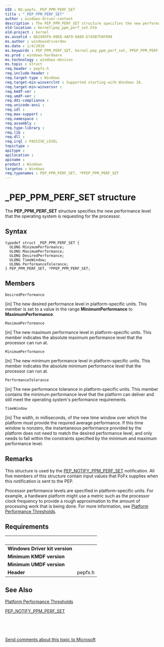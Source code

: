 ```yaml
---
UID : NS:pepfx._PEP_PPM_PERF_SET
title : "_PEP_PPM_PERF_SET"
author : windows-driver-content
description : The PEP_PPM_PERF_SET structure specifies the new performance level that the operating system is requesting for the processor.
old-location : kernel\pep_ppm_perf_set.htm
old-project : kernel
ms.assetid : BA2495F6-09E8-4AF9-9489-E745B759F999
ms.author : windowsdriverdev
ms.date : 1/4/2018
ms.keywords : PEP_PPM_PERF_SET, kernel.pep_ppm_perf_set, PPEP_PPM_PERF_SET, PPEP_PPM_PERF_SET structure pointer [Kernel-Mode Driver Architecture], _PEP_PPM_PERF_SET, pepfx/PEP_PPM_PERF_SET, *PPEP_PPM_PERF_SET, PEP_PPM_PERF_SET structure [Kernel-Mode Driver Architecture], pepfx/PPEP_PPM_PERF_SET
ms.prod : windows-hardware
ms.technology : windows-devices
ms.topic : struct
req.header : pepfx.h
req.include-header : 
req.target-type : Windows
req.target-min-winverclnt : Supported starting with Windows 10.
req.target-min-winversvr : 
req.kmdf-ver : 
req.umdf-ver : 
req.ddi-compliance : 
req.unicode-ansi : 
req.idl : 
req.max-support : 
req.namespace : 
req.assembly : 
req.type-library : 
req.lib : 
req.dll : 
req.irql : PASSIVE_LEVEL
topictype : 
apitype : 
apilocation : 
apiname : 
product : Windows
targetos : Windows
req.typenames : PEP_PPM_PERF_SET, *PPEP_PPM_PERF_SET
---
```


# _PEP_PPM_PERF_SET structure
The <b>PEP_PPM_PERF_SET</b> structure specifies the new performance level that the operating system is requesting for the processor.

## Syntax
````
typedef struct _PEP_PPM_PERF_SET {
  ULONG MinimumPerformance;
  ULONG MaximumPerformance;
  ULONG DesiredPerformance;
  ULONG TimeWindow;
  ULONG PerformanceTolerance;
} PEP_PPM_PERF_SET, *PPEP_PPM_PERF_SET;
````

## Members


`DesiredPerformance`

[in] The new desired performance level in platform-specific units. This member is set to a value in the range <b>MinimumPerformance</b> to <b>MaximumPerformance</b>.

`MaximumPerformance`

[in] The new maximum performance level in platform-specific units. This member indicates the absolute maximum performance level that the processor can run at.

`MinimumPerformance`

[in] The new minimum performance level in platform-specific units. This member indicates the absolute minimum performance level that the processor can run at.

`PerformanceTolerance`

[in] The new performance tolerance in platform-specific units. This member contains the minimum performance level that the platform can deliver and still meet the operating system's performance requirements.

`TimeWindow`

[in] The width, in milliseconds, of the new time window over which the platform must provide the required average performance. If this time window is nonzero, the instantaneous performance provided by the platform does not need to match the desired performance level, and only needs to fall within the constraints specified by the minimum and maximum performance level.

## Remarks
This structure is used by the <a href="https://msdn.microsoft.com/en-us/library/windows/hardware/mt186816">PEP_NOTIFY_PPM_PERF_SET</a> notification. All five members of this structure contain input values that PoFx supplies when this notification is sent to the PEP.

Processor performance levels are specified in platform-specific units. For example, a hardware platform might use a metric such as the processor clock frequency to provide a rough approximation to the amount of processing work  that is being done. For more information, see <a href="https://msdn.microsoft.com/library/windows/hardware/mt629132">Platform Performance Thresholds</a>.

## Requirements
| &nbsp; | &nbsp; |
| ---- |:---- |
| **Windows Driver kit version** |  |
| **Minimum KMDF version** |  |
| **Minimum UMDF version** |  |
| **Header** | pepfx.h |

## See Also

<a href="https://msdn.microsoft.com/library/windows/hardware/mt629132">Platform Performance Thresholds</a>

<a href="https://msdn.microsoft.com/en-us/library/windows/hardware/mt186816">PEP_NOTIFY_PPM_PERF_SET</a>

 

 

<a href="mailto:wsddocfb@microsoft.com?subject=Documentation%20feedback [kernel\kernel]:%20PEP_PPM_PERF_SET structure%20 RELEASE:%20(1/4/2018)&amp;body=%0A%0APRIVACY STATEMENT%0A%0AWe use your feedback to improve the documentation. We don't use your email address for any other purpose, and we'll remove your email address from our system after the issue that you're reporting is fixed. While we're working to fix this issue, we might send you an email message to ask for more info. Later, we might also send you an email message to let you know that we've addressed your feedback.%0A%0AFor more info about Microsoft's privacy policy, see http://privacy.microsoft.com/en-us/default.aspx." title="Send comments about this topic to Microsoft">Send comments about this topic to Microsoft</a>